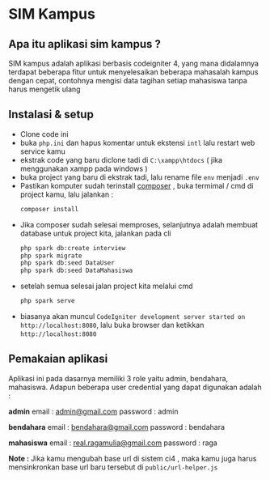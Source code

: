 # SIM Kampus

## Apa itu aplikasi sim kampus ?

SIM kampus adalah aplikasi berbasis codeigniter 4, yang mana didalamnya terdapat beberapa fitur untuk menyelesaikan beberapa mahasalah kampus dengan cepat, contohnya mengisi data tagihan setiap mahasiswa tanpa harus mengetik ulang

## Instalasi & setup

* Clone code ini
* buka `php.ini` dan hapus komentar untuk ekstensi `intl` lalu restart web service kamu
* ekstrak code yang baru diclone tadi di `C:\xampp\htdocs` ( jika menggunakan xampp pada windows )
* buka project yang baru di ekstrak tadi, lalu rename file `env` menjadi `.env`
* Pastikan komputer sudah terinstall [composer](https://getcomposer.org/) , buka termimal / cmd di project kamu, lalu jalankan :
    ```sh
    composer install
    ```
* Jika composer sudah selesai memproses, selanjutnya adalah membuat database untuk project kita, jalankan pada cli
    ```sh
    php spark db:create interview
    php spark migrate
    php spark db:seed DataUser
    php spark db:seed DataMahasiswa
    ```
* setelah semua selesai jalan project kita melalui cmd
    ```sh
    php spark serve
    ```
* biasanya akan muncul `CodeIgniter development server started on http://localhost:8080`, lalu buka browser dan ketikkan `http://localhost:8080`

## Pemakaian aplikasi
Aplikasi ini pada dasarnya memiliki 3 role yaitu admin, bendahara, mahasiswa. Adapun beberapa user credential yang dapat digunakan adalah :

**admin**
email       : admin@gmail.com
password    : admin

**bendahara**
email       : bendahara@gmail.com
password    : bendahara

**mahasiswa**
email       : real.ragamulia@gmail.com
password    : raga

**Note :** Jika kamu mengubah base url di sistem ci4 , maka kamu juga harus mensinkronkan base url baru tersebut di `public/url-helper.js`
